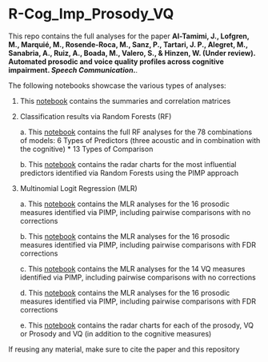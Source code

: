 # R-Cog_Imp_Prosody_VQ

This repo contains the full analyses for the paper **Al-Tamimi, J., Lofgren, M., Marquié, M., Rosende-Roca, M., Sanz, P., Tartari, J. P., Alegret, M., Sanabria, A., Ruiz, A., Boada, M., Valero, S., & Hinzen, W. (Under review). Automated prosodic and voice quality profiles across cognitive impairment. *Speech Communication*.**.

The following notebooks showcase the various types of analyses:
1. This [notebook](https://jalalal-tamimi.github.io/R-Cog_Imp_Prosody_VQ/ACE_Summaries_correlations.nb.html) contains the summaries and correlation matrices
   
2. Classification results via Random Forests (RF)

   a. This [notebook](https://jalalal-tamimi.github.io/R-Cog_Imp_Prosody_VQ/ACE_Classification5Categories.nb.html) contains the full RF analyses for the 78 combinations of models: 6 Types of Predictors (three acoustic and in combination with the cognitive) * 13 Types of Comparison

   b.  This [notebook](https://jalalal-tamimi.github.io/R-Cog_Imp_Prosody_VQ/ACE_Radar_charts_Pros_VQ_Neuro_sign_PIMP.nb.html) contains the radar charts for the most influential predictors identified via Random Forests using the PIMP approach
   
3. Multinomial Logit Regression (MLR)

   a. This [notebook](https://jalalal-tamimi.github.io/R-Cog_Imp_Prosody_VQ/ACE_MultiLogRegProsody5CategoriesCovariates.nb.html) contains the MLR analyses for the 16 prosodic measures identified via PIMP, including pairwise comparisons with no corrections

   b. This [notebook](https://jalalal-tamimi.github.io/R-Cog_Imp_Prosody_VQ/ACE_MultiLogRegProsody5CategoriesCovariates_Corr_Pair.nb.html) contains the MLR analyses for the 16 prosodic measures identified via PIMP, including pairwise comparisons with FDR corrections

   c. This [notebook](https://jalalal-tamimi.github.io/R-Cog_Imp_Prosody_VQ/ACE_MultiLogRegVQ5CategoriesCovariates.nb.html) contains the MLR analyses for the 14 VQ measures identified via PIMP, including pairwise comparisons with no corrections 

   d. This [notebook](https://jalalal-tamimi.github.io/R-Cog_Imp_Prosody_VQ/ACE_MultiLogRegVQ5CategoriesCovariates_Corr_Pair.nb.html) contains the MLR analyses for the 16 prosodic measures identified via PIMP, including pairwise comparisons with FDR corrections 

   e. This [notebook](https://jalalal-tamimi.github.io/R-Cog_Imp_Prosody_VQ/ACE_Radar_charts_Pros_VQ_sign.nb.html) contains the radar charts for each of the prosody, VQ or Prosody and VQ (in addition to the cognitive measures)

If reusing any material, make sure to cite the paper and this repository

